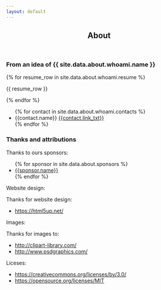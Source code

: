 ```yaml
---
layout: default
---
```


<div id="main" class="wrapper style1">
    <div class="container">
        <header class="major">
            <h2>About</h2>
            <p></p>
        </header>
        <!-- Content -->
		<section id="content">
			<!-- <a href="{{ site.url }}{{ site.baseurl }}/#" class="image fit"><img src="{{ site.url }}{{ site.baseurl }}/{{ site.images }}/pic07.jpg" alt="" /></a> -->
			<h3>From an idea of {{ site.data.about.whoami.name }}</h3>
			{% for resume_row in site.data.about.whoami.resume %}
				<p>{{ resume_row }}</p>
			{% endfor %}
			<ul>
				{% for contact in site.data.about.whoami.contacts %}
					<li>{{contact.name}} <a href="{{contact.url}}">{{contact.link_txt}}</a></li>
				{% endfor %}
            </ul>
			<h3>Thanks and attributions</h3>
			<p>Thanks to ours sponsors:</p>
			<ul>
            {% for sponsor in site.data.about.sponsors %}
                <li><a href="{{sponsor.url}}">{{sponsor.name}}</a></li>
            {% endfor %}
			</ul>
            <p>Website design:</p>
   			<p>Thanks for website design:</p>
			<ul>
				<li><a href="https://html5up.net/">https://html5up.net/</a></li>
			</ul>
            <p>Images:</p>
   			<p>Thanks for images to:</p>
			<ul>
                <li><a href="http://clipart-library.com/">http://clipart-library.com/</a></li>
				<li><a href="http://www.psdgraphics.com/">http://www.psdgraphics.com/</a></li>
			</ul>
            <p>Liceses:</p>
			<ul>
                <li><a href="https://creativecommons.org/licenses/by/3.0/">https://creativecommons.org/licenses/by/3.0/</a></li>
				<li><a href="https://opensource.org/licenses/MIT">https://opensource.org/licenses/MIT</a></li>
			</ul>
		</section>
    </div>
</div>
